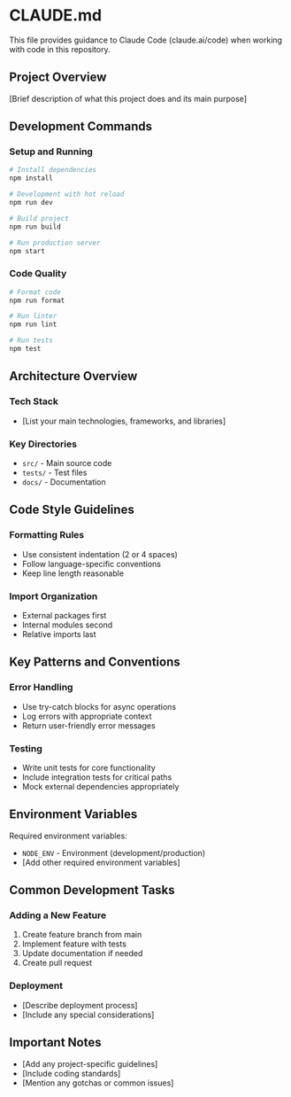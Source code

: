 # CLAUDE.md

This file provides guidance to Claude Code (claude.ai/code) when working with code in this repository.

## Project Overview

[Brief description of what this project does and its main purpose]

## Development Commands

### Setup and Running
```bash
# Install dependencies
npm install

# Development with hot reload
npm run dev

# Build project
npm run build

# Run production server
npm start
```

### Code Quality
```bash
# Format code
npm run format

# Run linter
npm run lint

# Run tests
npm test
```

## Architecture Overview

### Tech Stack
- [List your main technologies, frameworks, and libraries]

### Key Directories
- `src/` - Main source code
- `tests/` - Test files
- `docs/` - Documentation

## Code Style Guidelines

### Formatting Rules
- Use consistent indentation (2 or 4 spaces)
- Follow language-specific conventions
- Keep line length reasonable

### Import Organization
- External packages first
- Internal modules second
- Relative imports last

## Key Patterns and Conventions

### Error Handling
- Use try-catch blocks for async operations
- Log errors with appropriate context
- Return user-friendly error messages

### Testing
- Write unit tests for core functionality
- Include integration tests for critical paths
- Mock external dependencies appropriately

## Environment Variables

Required environment variables:
- `NODE_ENV` - Environment (development/production)
- [Add other required environment variables]

## Common Development Tasks

### Adding a New Feature
1. Create feature branch from main
2. Implement feature with tests
3. Update documentation if needed
4. Create pull request

### Deployment
- [Describe deployment process]
- [Include any special considerations]

## Important Notes

- [Add any project-specific guidelines]
- [Include coding standards]
- [Mention any gotchas or common issues]
